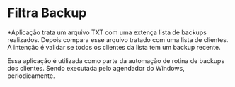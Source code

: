 # Filtra Backup

*Aplicação trata um arquivo TXT com uma extença lista de backups realizados. Depois compara esse arquivo tratado com uma lista de clientes. A intenção é validar se todos os clientes da lista tem um backup recente.

Essa aplicação é utilizada como parte da automação de rotina de backups dos clientes. Sendo executada pelo agendador do Windows, periodicamente.
